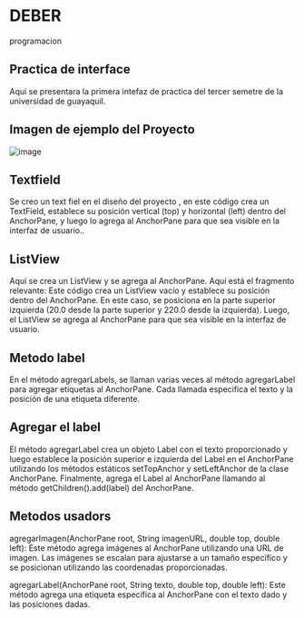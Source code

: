 # DEBER
programacion
## Practica de interface

Aqui se presentara la primera intefaz de practica del tercer semetre de la universidad de guayaquil.

## Imagen de ejemplo del Proyecto

![image](https://github.com/Julianaguayo/Programaci-n/assets/169215282/4fe0bb52-a929-4875-b441-7f50f83a370e)

## Textfield
Se creo un text fiel en el diseño del proyecto , en este código crea un TextField, establece su posición vertical (top) y horizontal (left) dentro del AnchorPane, y luego lo agrega al AnchorPane para que sea visible en la interfaz de usuario..

##   ListView
Aqui se crea un ListView y se agrega al AnchorPane. Aquí está el fragmento relevante:
Este código crea un ListView vacío y establece su posición dentro del AnchorPane. En este caso, se posiciona en la parte superior izquierda (20.0 desde la parte superior y 220.0 desde la izquierda). Luego, el ListView se agrega al AnchorPane para que sea visible en la interfaz de usuario.
## Metodo label
En el método agregarLabels, se llaman varias veces al método agregarLabel para agregar etiquetas al AnchorPane. Cada llamada especifica el texto y la posición de una etiqueta diferente.

## Agregar el label
El método agregarLabel crea un objeto Label con el texto proporcionado y luego establece la posición superior e izquierda del Label en el AnchorPane utilizando los métodos estáticos setTopAnchor y setLeftAnchor de la clase AnchorPane. Finalmente, agrega el Label al AnchorPane llamando al método getChildren().add(label) del AnchorPane.

## Metodos usadors

agregarImagen(AnchorPane root, String imagenURL, double top, double left): 
Este método agrega imágenes al AnchorPane utilizando una URL de imagen. Las imágenes se escalan para ajustarse a un tamaño específico y se posicionan utilizando las coordenadas proporcionadas.

agregarLabel(AnchorPane root, String texto, double top, double left): 
Este método agrega una etiqueta específica al AnchorPane con el texto dado y las posiciones dadas.

